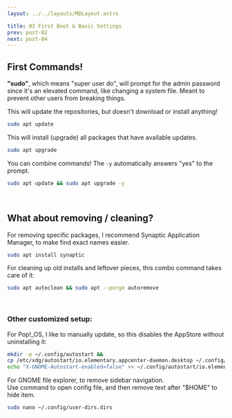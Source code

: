 ```yaml
---
layout: ../../layouts/MDLayout.astro

title: 03 First Boot & Basic Settings
prev: post-02
next: post-04
---
```



## First Commands!

**"sudo"**, which means "super user do", will prompt for the admin password since it's an elevated command, like changing a system file. Meant to prevent other users from breaking things.

This will update the repositories, but doesn't download or install anything!
```sh
sudo apt update
```

This will install (upgrade) all packages that have available updates.
```sh
sudo apt upgrade
```

You can combine commands! The `-y` automatically answers "yes" to the prompt.
```sh
sudo apt update && sudo apt upgrade -y
```
<br>

## What about removing / cleaning?
For removing specific packages, I recommend Synaptic Application Manager, to make find exact names easier.
```sh
sudo apt install synaptic
```
For cleaning up old installs and leftover pieces, this combo command takes care of it:
```sh
sudo apt autoclean && sudo apt --purge autoremove
```
<br>

### Other customized setup:

For Pop!_OS, I like to manually update, so this disables the AppStore without uninstalling it:
```sh
mkdir -p ~/.config/autostart &&
cp /etc/xdg/autostart/io.elementary.appcenter-daemon.desktop ~/.config/autostart/ &&
echo "X-GNOME-Autostart-enabled=false" >> ~/.config/autostart/io.elementary.appcenter-daemon.desktop
```
For GNOME file explorer, to remove sidebar navigation.<br>
Use command to open config file, and then remove text after "$HOME" to hide item.
```sh
sudo nano ~/.config/user-dirs.dirs
```


